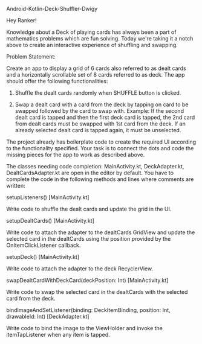 Android-Kotlin-Deck-Shuffler-Dwigy

Hey Ranker!

Knowledge about a Deck of playing cards has always been a part of mathematics problems which are fun solving. Today we're taking it a notch above to create an interactive experience of shuffling and swapping.



Problem Statement:

Create an app to display a grid of 6 cards also referred to as dealt cards and a horizontally scrollable set of 8 cards referred to as deck. The app should offer the following functionalities:

1. Shuffle the dealt cards randomly when SHUFFLE button is clicked.

2. Swap a dealt card with a card from the deck by tapping on card to be swapped followed by the card to swap with. Example: If the second dealt card is tapped and then the first deck card is tapped, the 2nd card from dealt cards must be swapped with 1st card from the deck. If an already selected dealt card is tapped again, it must be unselected.



The project already has boilerplate code to create the required UI according to the functionality specified. Your task is to connect the dots and code the missing pieces for the app to work as described above.



The classes needing code completion: MainActivity.kt, DeckAdapter.kt, DealtCardsAdapter.kt are open in the editor by default. You have to complete the code in the following methods and lines where comments are written:



setupListeners() [MainActivity.kt]

Write code to shuffle the dealt cards and update the grid in the UI.



setupDealtCards() [MainActivity.kt]

Write code to attach the adapter to the dealtCards GridView and update the selected card in the dealtCards using the position provided by the OnItemClickListener callback.



setupDeck() [MainActivity.kt]

Write code to attach the adapter to the deck RecyclerView.



swapDealtCardWithDeckCard(deckPosition: Int) [MainActivity.kt]

Write code to swap the selected card in the dealtCards with the selected card from the deck.



bindImageAndSetListener(binding: DeckItemBinding, position: Int, drawableId: Int) [DeckAdapter.kt]

Write code to bind the image to the ViewHolder and invoke the itemTapListener when any item is tapped.

